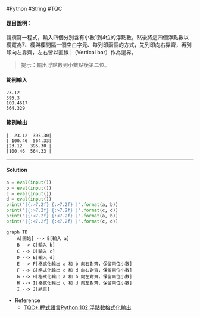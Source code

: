 #Python #String #TQC 
#### 題目說明：

請撰寫一程式，輸入四個分別含有小數1到4位的浮點數，然後將這四個浮點數以欄寬為7、欄與欄間隔一個空白字元、每列印兩個的方式，先列印向右靠齊，再列印向左靠齊，左右皆以直線 |（Vertical bar）作為邊界。

> 提示：輸出浮點數到小數點後第二位。

#### 範例輸入

```
23.12
395.3
100.4617
564.329
```

#### 範例輸出

```
|  23.12  395.30|
| 100.46  564.33|
|23.12   395.30 |
|100.46  564.33 |
```

---
#### Solution
```python linenums="1"
a = eval(input())
b = eval(input())
c = eval(input())
d = eval(input())
print("|{:>7.2f} {:>7.2f} |".format(a, b))
print("|{:>7.2f} {:>7.2f} |".format(c, d))
print("|{:<7.2f} {:<7.2f} |".format(a, b))
print("|{:<7.2f} {:<7.2f} |".format(c, d))
```

```mermaid
graph TD
    A[開始] --> B[輸入 a]
    B --> C[輸入 b]
    C --> D[輸入 c]
    D --> E[輸入 d]
    E --> F[格式化輸出 a 和 b 向右對齊，保留兩位小數]
    F --> G[格式化輸出 c 和 d 向右對齊，保留兩位小數]
    G --> H[格式化輸出 a 和 b 向左對齊，保留兩位小數]
    H --> I[格式化輸出 c 和 d 向左對齊，保留兩位小數]
    I --> J[結束]

```

- Reference
	- [TQC+ 程式語言Python 102 浮點數格式化輸出](https://jbprogramnotes.com/2020/05/tqc-%e7%a8%8b%e5%bc%8f%e8%aa%9e%e8%a8%80python-102-%e6%b5%ae%e9%bb%9e%e6%95%b8%e6%a0%bc%e5%bc%8f%e5%8c%96%e8%bc%b8%e5%87%ba/)
	